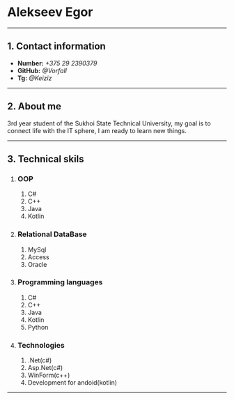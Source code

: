 
# Alekseev Egor #
---
## 1. Contact information ##
+ **Number:** *+375 29 2390379* 
+ **GitHub:** *@Vorfall* 
+ **Tg:** *@Keiziz*
---

## 2. About me ##

3rd year student of the Sukhoi State Technical University, my goal is to connect life with the IT sphere, I am ready to learn new things.

---
## 3. Technical skils ##

 1. ### OOP

    1. C#
    2. C++
    3. Java
    4. Kotlin

 2. ### Relational DataBase

    1. MySql
    2. Access
    2. Oracle

3. ### Programming languages

    1. С#
    2. C++
    3. Java
    4. Kotlin
    5. Python
    
4. ### Technologies 
 
    1. .Net(c#)
    2. Asp.Net(c#)
    3. WinForm(c++)
    4. Development for andoid(kotlin)

---